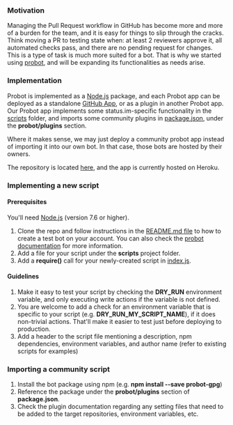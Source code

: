 ### Motivation

Managing the Pull Request workflow in GitHub has become more and more of
a burden for the team, and it is easy for things to slip through the
cracks. Think moving a PR to testing state when: at least 2 reviewers
approve it, all automated checks pass, and there are no pending request
for changes. This is a type of task is much more suited for a bot. That
is why we started using [probot](https://probot.github.io/), and will be
expanding its functionalities as needs arise.

### Implementation

Probot is implemented as a [Node.js](https://nodejs.org/) package, and
each Probot app can be deployed as a standalone [GitHub
App](https://developer.github.com/apps/), or as a plugin in another
Probot app. Our Probot app implements some status.im-specific
functionality in the
[scripts](https://github.com/status-im/status-github-bot/tree/master/scripts)
folder, and imports some community plugins in
[package.json](https://github.com/status-im/status-github-bot/blob/master/package.json#L35),
under the **probot/plugins** section.

Where it makes sense, we may just deploy a community probot app instead
of importing it into our own bot. In that case, those bots are hosted by
their owners.

The repository is located
[here](https://github.com/status-im/status-github-bot), and the app is
currently hosted on Heroku.

### Implementing a new script

#### Prerequisites

You'll need [Node.js](https://nodejs.org/en/download/) (version 7.6 or
higher).

1.  Clone the repo and follow instructions in the [README.md
    file](https://github.com/status-im/status-github-bot#creating-the-bot-github-app)
    to how to create a test bot on your account. You can also check the
    [probot
    documentation](https://probot.github.io/docs/development/#configure-a-github-app)
    for more information.
2.  Add a file for your script under the **scripts** project folder.
3.  Add a **require()** call for your newly-created script in
    [index.js](https://github.com/status-im/status-github-bot/blob/master/index.js).

#### Guidelines

1.  Make it easy to test your script by checking the **DRY_RUN**
    environment variable, and only executing write actions if the
    variable is not defined.
2.  You are welcome to add a check for an environment variable that is
    specific to your script (e.g. **DRY_RUN_MY_SCRIPT_NAME**), if it
    does non-trivial actions. That'll make it easier to test just before
    deploying to production.
3.  Add a header to the script file mentioning a description, npm
    dependencies, environment variables, and author name (refer to
    existing scripts for examples)

### Importing a community script

1.  Install the bot package using npm (e.g. **npm install --save
    probot-gpg**)
2.  Reference the package under the **probot/plugins** section of
    **package.json**.
3.  Check the plugin documentation regarding any setting files that need
    to be added to the target repositories, environment variables, etc.
